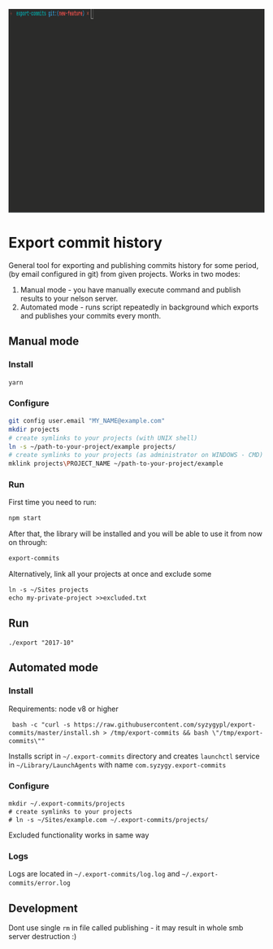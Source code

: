 <p align="center">
 <img height="400px" src="export-commits.gif?sanitize=true">
</p>

# Export commit history

General tool for exporting and publishing commits history for some period, (by email configured in git) from given 
projects.
Works in two modes:
1) Manual mode - you have manually execute command and publish results to your nelson server.
2) Automated mode - runs script repeatedly in background which exports and publishes your commits every month. 

## Manual mode

### Install
```
yarn
```

### Configure
```bash
git config user.email "MY_NAME@example.com"
mkdir projects
# create symlinks to your projects (with UNIX shell)
ln -s ~/path-to-your-project/example projects/ 
# create symlinks to your projects (as administrator on WINDOWS - CMD)
mklink projects\PROJECT_NAME ~/path-to-your-project/example
```

### Run
First time you need to run:
```bash
npm start
```
After that, the library will be installed and you will be able to use it from now on through:
```bash
export-commits
```

Alternatively, link all your projects at once and exclude some

```
ln -s ~/Sites projects
echo my-private-project >>excluded.txt
```

## Run

```
./export "2017-10"
```

## Automated mode

### Install
Requirements: node v8 or higher
```
 bash -c "curl -s https://raw.githubusercontent.com/syzygypl/export-commits/master/install.sh > /tmp/export-commits && bash \"/tmp/export-commits\"" 
```
Installs script in `~/.export-commits` directory and creates `launchctl` service in `~/Library/LaunchAgents` with name 
`com.syzygy.export-commits`    

### Configure
```
mkdir ~/.export-commits/projects
# create symlinks to your projects
# ln -s ~/Sites/example.com ~/.export-commits/projects/ 
```
Excluded functionality works in same way 

### Logs
Logs are located in `~/.export-commits/log.log` and `~/.export-commits/error.log`

## Development
Dont use single `rm` in file called publishing - it may result in whole smb server destruction :)